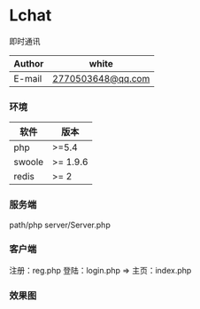 # Lchat
即时通讯

|Author|white|
|---|---
|E-mail|2770503648@qq.com


### 环境


软件 | 版本|
--------- | --------|
php  | >=5.4 |
swoole  | >= 1.9.6 |
redis  | >= 2 |


### 服务端


path/php server/Server.php 


### 客户端

注册：reg.php
登陆：login.php => 主页：index.php


### 效果图







